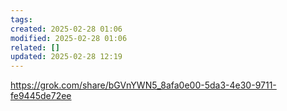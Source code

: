 ```yaml
---
tags: 
created: 2025-02-28 01:06
modified: 2025-02-28 01:06
related: []
updated: 2025-02-28 12:19
---
```



https://grok.com/share/bGVnYWN5_8afa0e00-5da3-4e30-9711-fe9445de72ee

